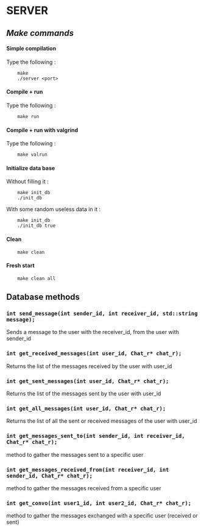 # SERVER

## _Make commands_

#### **Simple compilation**
Type the following :
```
    make
    ./server <port>
```

#### **Compile + run**
Type the following :
```
    make run
```

#### **Compile + run with valgrind**
Type the following :
```
    make valrun
```

#### **Initialize data base**

Without filling it :
```
    make init_db
    ./init_db
```

With some random useless data in it :
```
    make init_db
    ./init_db true
```

#### **Clean**
```
    make clean
```

#### **Fresh start**
```
    make clean all
```


## Database methods
### ```int send_message(int sender_id, int receiver_id, std::string message);```
Sends a message to the user with the receiver_id, from the user with sender_id

### ```int get_received_messages(int user_id, Chat_r* chat_r);```
Returns the list of the messages received by the user with user_id

### ```int get_sent_messages(int user_id, Chat_r* chat_r);```
Returns the list of the messages sent by the user with user_id

### ```int get_all_messages(int user_id, Chat_r* chat_r);```
Returns the list of all the sent or received messages of the user with user_id

### ```int get_messages_sent_to(int sender_id, int receiver_id, Chat_r* chat_r);```
method to gather the messages sent to a specific user

### ```int get_messages_received_from(int receiver_id, int sender_id, Chat_r* chat_r);```
method to gather the messages received from a specific user

### ```int get_convo(int user1_id, int user2_id, Chat_r* chat_r);```
method to gather the messages exchanged with a specific user (received or sent)
